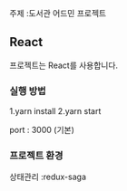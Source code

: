 주제 :도서관 어드민 프로젝트

## React
프로젝트는 React를 사용합니다.

### 실행 방법

1.yarn install
2.yarn start

port : 3000 (기본)


### 프로젝트 환경
상태관리 :redux-saga

